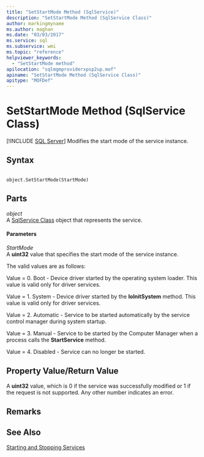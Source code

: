 ```yaml
---
title: "SetStartMode Method (SqlService)"
description: "SetStartMode Method (SqlService Class)"
author: markingmyname
ms.author: maghan
ms.date: "03/03/2017"
ms.service: sql
ms.subservice: wmi
ms.topic: "reference"
helpviewer_keywords:
  - "SetStartMode method"
apilocation: "sqlmgmproviderxpsp2up.mof"
apiname: "SetStartMode Method (SqlService Class)"
apitype: "MOFDef"
---
```

# SetStartMode Method (SqlService Class)
[!INCLUDE [SQL Server](../../../includes/applies-to-version/sqlserver.md)]
  Modifies the start mode of the service instance.  
  
## Syntax  
  
```  
  
object.SetStartMode(StartMode)  
```  
  
## Parts  
 *object*  
 A [SqlService Class](../../../relational-databases/wmi-provider-configuration-classes/sqlservice-class/sqlservice-class.md) object that represents the service.  
  
#### Parameters  
 *StartMode*  
 A **uint32** value that specifies the start mode of the service instance.  
  
 The valid values are as follows:  
  
 Value = 0. Boot - Device driver started by the operating system loader. This value is valid only for driver services.  
  
 Value = 1. System - Device driver started by the **IoInitSystem** method. This value is valid only for driver services.  
  
 Value = 2. Automatic - Service to be started automatically by the service control manager during system startup.  
  
 Value = 3. Manual - Service to be started by the Computer Manager when a process calls the **StartService** method.  
  
 Value = 4. Disabled - Service can no longer be started.  
  
## Property Value/Return Value  
 A **uint32** value, which is 0 if the service was successfully modified or 1 if the request is not supported. Any other number indicates an error.  
  
## Remarks  
  
## See Also  
 [Starting and Stopping Services](https://technet.microsoft.com/library/ms174886\(v=sql.105\).aspx)  
  
  
